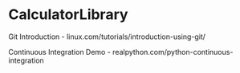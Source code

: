 # CalculatorLibrary

Git Introduction - linux.com/tutorials/introduction-using-git/

Continuous Integration Demo - realpython.com/python-continuous-integration